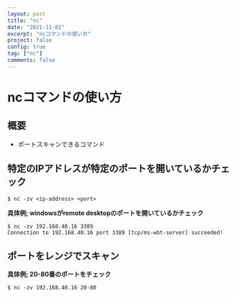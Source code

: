 ```yaml
---
layout: post
title: "nc"
date: "2021-11-01"
excerpt: "ncコマンドの使い方"
project: false
config: true
tag: ["nc"]
comments: false
---
```


# ncコマンドの使い方

## 概要
 - ポートスキャンできるコマンド

## 特定のIPアドレスが特定のポートを開いているかチェック

```console
$ nc -zv <ip-address> <port>
```

**具体例; windowsがremote desktopのポートを開いているかチェック**  

```console
$ nc -zv 192.168.40.16 3389
Connection to 192.168.40.16 port 3389 [tcp/ms-wbt-server] succeeded!
```

## ポートをレンジでスキャン

**具体例; 20-80番のポートをチェック**  

```console
$ nc -zv 192.168.40.16 20-80
```
